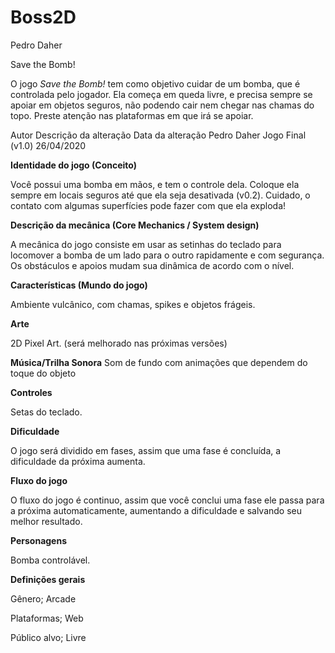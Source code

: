 # Boss2D
Pedro Daher

Save the Bomb!

O jogo *Save the Bomb!* tem como objetivo cuidar de um bomba, que é controlada pelo jogador. Ela começa em queda livre, e precisa sempre se apoiar em objetos seguros, não podendo cair nem chegar nas chamas do topo. Preste atenção nas plataformas em que irá se apoiar.

Autor Descrição da alteração Data da alteração
Pedro Daher Jogo Final (v1.0) 26/04/2020


**Identidade do jogo (Conceito)**

Você possui uma bomba em mãos, e tem o controle dela. Coloque ela sempre em locais seguros até que ela seja desativada (v0.2). Cuidado, o contato com algumas superfícies pode fazer com que ela exploda!

**Descrição da mecânica (Core Mechanics / System design)**

A mecânica do jogo consiste em usar as setinhas do teclado para locomover a bomba de um lado para o outro rapidamente e com segurança. Os obstáculos e apoios mudam sua dinâmica de acordo com o nível.

**Características (Mundo do jogo)**

Ambiente vulcânico, com chamas, spikes e objetos frágeis.

**Arte**

2D Pixel Art. (será melhorado nas próximas versões)

**Música/Trilha Sonora**
Som de fundo com animações que dependem do toque do objeto

**Controles**

Setas do teclado.

**Dificuldade**

O jogo será dividido em fases, assim que uma fase é concluída, a dificuldade da próxima aumenta.

**Fluxo do jogo**

O fluxo do jogo é continuo, assim que você conclui uma fase ele passa para a próxima automaticamente, aumentando a dificuldade e salvando seu melhor resultado. 

**Personagens**

Bomba controlável.

**Definições gerais**

Gênero; Arcade

Plataformas; Web

Público alvo; Livre
